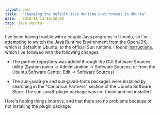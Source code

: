 ```yaml
---
layout: post
title:  "Changing the Default Java Runtime Environment in Ubuntu"
date:   2010-11-13 19:50:00
tags: java ubuntu
---
```


I've been having trouble with a couple Java programs in Ubuntu, so I'm attempting to switch the Java Runtime Environment from the OpenJDK, which is default in Ubuntu, to the official Sun runtime. I found [instructions](http://www.ubuntugeek.com/how-install-sun-java-runtime-environment-jre-in-ubuntu-10-04-lucid-lynx.html), which I've followed with the following changes:

* The partner repository was added through the GUI Software Sources utility (System menu -&gt; Administration -&gt; Software Sources, or from the Ubuntu Software Center, Edit -&gt; Software Sources)

* The sun-java6-jre and sun-java6-fonts packages were installed by searching in the "Canonical Partners" section of the Ubuntu Software Store. The sun-java6-plugin package was not found and not installed.

Here's hoping things improve, and that there are no problems because of not installing the plugin package.
